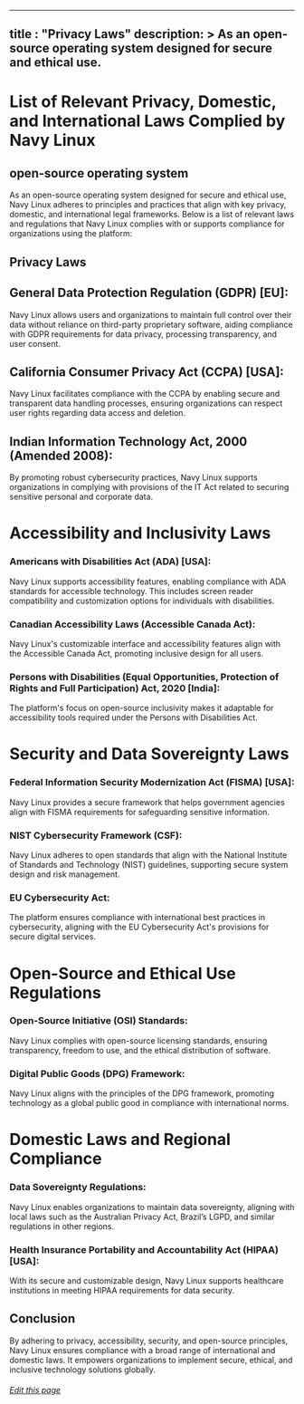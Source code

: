 
---
title : "Privacy Laws"
description: >
    As an open-source operating system designed for secure and ethical use.
---
# List of Relevant Privacy, Domestic, and International Laws Complied by Navy Linux

## open-source operating system

As an open-source operating system designed for secure and ethical use, Navy Linux adheres to principles and practices that align with key privacy, domestic, and international legal frameworks. Below is a list of relevant laws and regulations that Navy Linux complies with or supports compliance for organizations using the platform:

## Privacy Laws

## General Data Protection Regulation (GDPR) [EU]:

Navy Linux allows users and organizations to maintain full control over their data without reliance on third-party proprietary software, aiding compliance with GDPR requirements for data privacy, processing transparency, and user consent.

## California Consumer Privacy Act (CCPA) [USA]:

Navy Linux facilitates compliance with the CCPA by enabling secure and transparent data handling processes, ensuring organizations can respect user rights regarding data access and deletion.

## Indian Information Technology Act, 2000 (Amended 2008):

By promoting robust cybersecurity practices, Navy Linux supports organizations in complying with provisions of the IT Act related to securing sensitive personal and corporate data.

# Accessibility and Inclusivity Laws

### Americans with Disabilities Act (ADA) [USA]:

Navy Linux supports accessibility features, enabling compliance with ADA standards for accessible technology. This includes screen reader compatibility and customization options for individuals with disabilities.

### Canadian Accessibility Laws (Accessible Canada Act):

Navy Linux's customizable interface and accessibility features align with the Accessible Canada Act, promoting inclusive design for all users.

### Persons with Disabilities (Equal Opportunities, Protection of Rights and Full Participation) Act, 2020 [India]:

The platform's focus on open-source inclusivity makes it adaptable for accessibility tools required under the Persons with Disabilities Act.

# Security and Data Sovereignty Laws

### Federal Information Security Modernization Act (FISMA) [USA]:

Navy Linux provides a secure framework that helps government agencies align with FISMA requirements for safeguarding sensitive information.

### NIST Cybersecurity Framework (CSF):

Navy Linux adheres to open standards that align with the National Institute of Standards and Technology (NIST) guidelines, supporting secure system design and risk management.

### EU Cybersecurity Act:

The platform ensures compliance with international best practices in cybersecurity, aligning with the EU Cybersecurity Act's provisions for secure digital services.

# Open-Source and Ethical Use Regulations

### Open-Source Initiative (OSI) Standards:

Navy Linux complies with open-source licensing standards, ensuring transparency, freedom to use, and the ethical distribution of software.

### Digital Public Goods (DPG) Framework:

Navy Linux aligns with the principles of the DPG framework, promoting technology as a global public good in compliance with international norms.

# Domestic Laws and Regional Compliance

### Data Sovereignty Regulations:

Navy Linux enables organizations to maintain data sovereignty, aligning with local laws such as the Australian Privacy Act, Brazil’s LGPD, and similar regulations in other regions.

### Health Insurance Portability and Accountability Act (HIPAA) [USA]:

With its secure and customizable design, Navy Linux supports healthcare institutions in meeting HIPAA requirements for data security.

## Conclusion

By adhering to privacy, accessibility, security, and open-source principles, Navy Linux ensures compliance with a broad range of international and domestic laws. It empowers organizations to implement secure, ethical, and inclusive technology solutions globally.

###### [Edit this page](https://github.com/navy-linux/navylinux.org/blob/main/content/wiki/privacy-laws.md)
